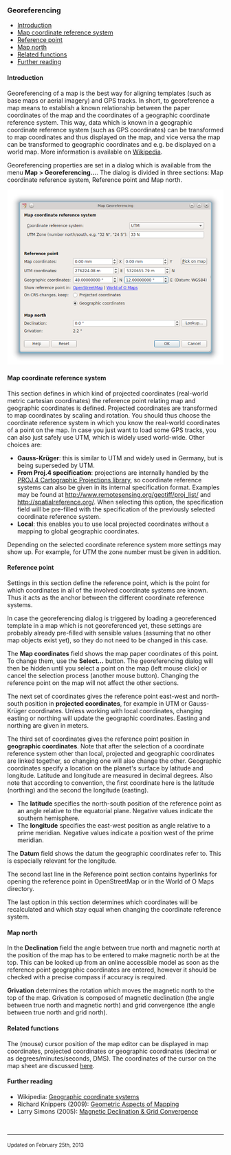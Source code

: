 <!DOCTYPE html PUBLIC "-//W3C//DTD html 4.01 Transitional//EN">
<html>
<head>
<title>OpenOrienteering Mapper Help - Georeferencing</title>
<link rel="stylesheet" href="oomap.css" type="text/css" title="OOMapper stylesheet">
<meta name="author" content="Kai Pastor, Peter Hoban, Thomas Schoeps">
<meta name="description" content="Open Orienteering Mapper help">
<meta name="keywords" content="Help, Orienteering, mapping">
</head>
<body>


<h3>Georeferencing</h3>
<ul>
<li><a href="#intro">Introduction</a></li>
<li><a href="#map_crs">Map coordinate reference system</a></li>
<li><a href="#ref_point">Reference point</a></li>
<li><a href="#map_north">Map north</a></li>
<li><a href="#related">Related functions</a></li>
<li><a href="#further_reading">Further reading</a></li>
</ul>

<h4 id="intro">Introduction</h4>
<p>Georeferencing of a map is the best way for aligning templates (such as base maps or aerial imagery) and GPS tracks. In short, to georeference a map means to establish a known relationship between the paper coordinates of the map and the coordinates of a geographic coordinate reference system. This way, data which is known in a geographic coordinate reference system (such as GPS coordinates) can be transformed to map coordinates and thus displayed on the map, and vice versa the map can be transformed to geographic coordinates and e.g. be displayed on a world map. More information is available on <a href="http://en.wikipedia.org/wiki/Georeferencing">Wikipedia</a>.</p>

<p>Georeferencing properties are set in a dialog which is available from the menu <b>Map &gt; Georeferencing...</b>. The dialog is divided in three sections: Map coordinate reference system, Reference point and Map north.</p>

<img src="images/georeferencing.png" alt='Georeferencing dialog'>

<h4 id="map_crs">Map coordinate reference system</h4>

<p>This section defines in which kind of projected coordinates (real-world metric cartesian coordinates) the reference point relating map and geographic coordinates is defined. Projected coordinates are transformed to map coordinates by scaling and rotation. You should thus choose the coordinate reference system in which you know the real-world coordinates of a point on the map. In case you just want to load some GPS tracks, you can also just safely use UTM, which is widely used world-wide. Other choices are:</p>

<ul>
<li><b>Gauss-Kr&uuml;ger</b>: this is similar to UTM and widely used in Germany, but is being superseded by UTM.</li>
<li><b>From Proj.4 specification</b>: projections are internally handled by the <a href="http://trac.osgeo.org/proj/">PROJ.4 Cartographic Projections library</a>, so coordinate reference systems can also be given in its internal specification format. Examples may be found at <a href="http://www.remotesensing.org/geotiff/proj_list/">http://www.remotesensing.org/geotiff/proj_list/</a> and <a href="http://spatialreference.org/">http://spatialreference.org/</a>. When selecting this option, the specification field will be pre-filled with the specification of the previously selected coordinate reference system.</li>
<li><b>Local</b>: this enables you to use local projected coordinates without a mapping to global geographic coordinates.</li>
</ul>

<p>Depending on the selected coordinate reference system more settings may show up. For example, for UTM the zone number must be given in addition.</p>


<h4 id="ref_point">Reference point</h4>

<p>Settings in this section define the reference point, which is the point for which coordinates in all of the involved coordinate systems are known. Thus it acts as the anchor between the different coordinate reference systems.</p>

<p>In case the georeferencing dialog is triggered by loading a georeferenced template in a map which is not georeferenced yet, these settings are probably already pre-filled with sensible values (assuming that no other map objects exist yet), so they do not need to be changed in this case.</p>

<p>The <b>Map coordinates</b> field shows the map paper coordinates of this point. To change them, use the <b>Select...</b> button. The georeferencing dialog will then be hidden until you select a point on the map (left mouse click) or cancel the selection process (another mouse button). Changing the reference point on the map will not affect the other sections.</p>

<p>The next set of coordinates gives the reference point east-west and north-south position in <b>projected coordinates</b>, for example in UTM or Gauss-Kr&uuml;ger coordinates. Unless working with local coordinates, changing easting or northing will update the geographic coordinates. Easting and northing are given in meters.</p>

<p>The third set of coordinates gives the reference point position in <b>geographic coordinates</b>. Note that after the selection of a coordinate reference system other than local, projected and geographic coordinates are linked together, so changing one will also change the other. Geographic coordinates specify a location on the planet's surface by 
latitude and longitude. Latitude and longitude are measured in decimal degrees. Also note that according to convention, the first coordinate here is the latitude (northing) and the second the longitude (easting).</p>
<ul>
<li>The <b>latitude</b> specifies the north-south position of the reference point as an angle relative to the equatorial plane. Negative values indicate the southern hemisphere.</li>
<li>The <b>longitude</b> specifies the east-west position as angle relative to a prime meridian. Negative values indicate a position west of the prime meridian.</li>
</ul>
<p>The <b>Datum</b> field shows the datum the geographic coordinates refer to. This is especially relevant for the longitude.</p>

<p>The second last line in the Reference point section contains hyperlinks for opening the reference point in OpenStreetMap or in the World of O Maps directory.</p>

<p>The last option in this section determines which coordinates will be recalculated and which stay equal when changing the coordinate reference system.</p>


<h4 id="map_north">Map north</h4>

<p>In the <b>Declination</b> field the angle between true north and magnetic north at the position of the map has to be entered to make magnetic north be at the top. This can be looked up from an online accessible model as soon as the reference point geographic coordinates are entered, however it should be checked with a precise compass if accuracy is required.</p>

<p><b>Grivation</b> determines the rotation which moves the magnetic north to the top of the map. Grivation is composed of magnetic declination (the angle between true north and magnetic north) and grid convergence (the angle between true north and grid north).</p>


<h4 id="related">Related functions</h4>
<p>The (mouse) cursor position of the map editor can be displayed in map coordinates, projected coordinates or geographic coordinates (decimal or as degrees/minutes/seconds, DMS). The coordinates of the cursor on the map sheet are discussed <a href="view_menu.html#coords">here</a>.</p>

<h4 id="further_reading">Further reading</h4>
<ul>
<li>Wikipedia: <a href="http://en.wikipedia.org/wiki/Geographic_coordinate_system">Geographic coordinate systems</a></li>
<li>Richard Knippers (2009): <a href="http://kartoweb.itc.nl/geometrics/">Geometric Aspects of Mapping</a></li>
<li>Larry Simons (2005): <a href="http://www.threelittlemaids.co.uk/magdec/explain.html">Magnetic Declination &amp; Grid Convergence</a></li>
</ul>

<p>&nbsp;</p>
<hr/>
<p><small>Updated on February 25th, 2013</small></p>
</body>
</html>
